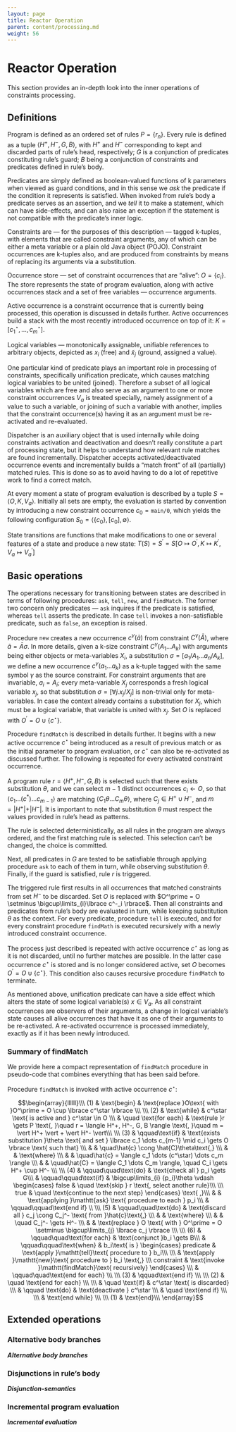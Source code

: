 ```yaml
---
layout: page
title: Reactor Operation
parent: content/processing.md
weight: 56
---
```

# Reactor Operation

This section provides an in-depth look into the inner operations of constraints processing. 

## Definitions

Program is defined as an ordered set of rules $P = \lbrace r_n \rbrace$. Every rule is defined as a tuple $\langle H^+, H^-, G, B \rangle$, with $H^+$ and $H^-$ corresponding to kept and discarded parts of rule’s head, respectively; $G$ is a conjunction of predicates constituting rule’s guard; $B$ being a conjunction of constraints and predicates defined in rule’s body.

Predicates are simply defined as boolean-valued functions of k parameters when viewed as guard conditions, and in this sense we _ask_ the predicate if the condition it represents is satisfied. When invoked from rule’s body a predicate serves as an assertion, and we _tell_ it to make a statement, which can have side-effects, and can also raise an exception if the statement is not compatible with the predicate’s inner logic.

Constraints are — for the purposes of this description — tagged k-tuples, with  elements that are called constraint arguments, any of which can be either a meta variable or a plain old Java object (POJO). Constraint occurrences are k-tuples also, and are produced from constraints by means of replacing its arguments via a substitution.

Occurrence store — set of constraint occurrences that are “alive”: $O = \lbrace c_i \rbrace$. The store represents the state of program evaluation, along with active occurrences stack and a set of free variables — occurrence arguments.
    
Active occurrence is a constraint occurrence that is currently being processed, this operation is discussed in details further. Active occurrences build a stack with the most recently introduced occurrence on top of it: $K = [c^{\star}_1,\dots,c^{\star}_m]$.
    
Logical variables — monotonically assignable, unifiable references to arbitrary objects, depicted as $x_i$ (free) and $\tilde{x}_j$ (ground, assigned a value). 

One particular kind of predicate plays an important role in processing of constraints, specifically unification predicate, which causes matching logical variables to be united (joined). Therefore a subset of all logical variables which are free and also serve as an argument to one or more constraint occurrences $V_a$ is treated specially, namely assignment of a value to such a variable, or joining of such a variable with another, implies that the constraint occurrence(s) having it as an argument must be re-activated and re-evaluated. 

Dispatcher is an auxiliary object that is used internally while doing constraints activation and deactivation and doesn’t really constitute a part of processing state, but it helps to understand how relevant rule matches are found incrementally. Dispatcher accepts activated/deactivated occurrence events and incrementally builds a “match front” of all (partially) matched rules. This is done so as to avoid having to do a lot of repetitive work to find a correct match.

At every moment a state of program evaluation is described by a tuple $S = \langle O, K, V_a \rangle$. Initially all sets are empty, the evaluation is started by convention by introducing a new constraint occurrence $c_0 = \mathtt{main/0}$, which yields the following configuration $S_0 = \langle \lbrace c_0 \rbrace, [c_0], \emptyset\rangle$.

State transitions are functions that make modifications to one or several features of a state and produce a new state: $T(S) = S^\prime= S[O \mapsto O^\prime, K \mapsto K^\prime, V_a \mapsto {V_a}^\prime]$

## Basic operations

The operations necessary for transitioning between states are described in terms of following procedures: $\mathtt{ask}$, $\mathtt{tell}$, $\mathtt{new}$, and $\mathtt{findMatch}$. The former two concern only predicates — $\mathtt{ask}$ inquires if the predicate is satisfied, whereas $\mathtt{tell}$ asserts the predicate. In case $\mathtt{tell}$ invokes a non-satisfiable predicate, such as $\mathtt{false}$, an exception is raised. 

Procedure $\mathtt{new}$ creates a new occurrence $c^\gamma( \bar{a} )$ from constraint $C^\gamma( \bar{A} )$, where $\bar{a} = \bar{A}\sigma$. In more details, given a k-size constraint $C^\gamma( A_1 \dots A_k )$ with arguments being either objects or meta-variables $X_i$, a substitution $\sigma = [a_1/A_1 \dots a_n/A_k ]$, we define a new occurrence $c^\gamma( a_1 \dots a_k )$ as a k-tuple tagged with the same symbol $\gamma$ as the source constraint. For constraint arguments that are invariable, $a_i = A_i$; every meta-variable $X_j$ corresponds a fresh logical variable $x_j$, so that substitution $\sigma = [\forall j.x_j/X_j]$ is non-trivial only for meta-variables. In case the context already contains a substitution for $X_j$, which must be  a logical variable, that variable is united with $x_j$. Set $O$ is replaced with $O^\prime = O \cup \lbrace c^\star \rbrace$.

Procedure $\mathtt{findMatch}$ is described in details further. It begins with a new active occurrence $c^\star$ being introduced as a result of previous match or as the initial parameter to program evaluation, or $c^\star$ can also be re-activated as discussed further. The following is repeated for every activated constraint occurrence.

A program rule $r = \langle H^+, H^-, G, B \rangle$ is selected such that there exists substitution $\theta$, and we can select $m-1$ distinct occurrences $c_i \gets O$, so that $\langle c_1 \dots (c^*) \dots c_{m-1} \rangle$ are matching $\langle C_1\theta … C_m\theta \rangle$, where $C_j \in H^+ \cup H^-$, and $m = \vert H^+ \vert + \vert H^- \vert$. It is important to note that substitution $\theta$ must respect the values provided in rule’s head as patterns. 

The rule is selected deterministically, as all rules in the program are always ordered, and the first matching rule is selected. This selection can’t be changed, the choice is committed.

Next, all predicates in $G$ are tested to be satisfiable through applying procedure $\mathtt{ask}$ to each of them in turn, while observing substitution $\theta$. Finally, if the guard is satisfied, rule $r$ is triggered. 

The triggered rule first results in all occurrences that matched constraints from set $H^-$ to be discarded. Set $O$ is replaced with $O^\prime = O \setminus \bigcup\limits_{i}\lbrace c^-_i \rbrace$. Then all constraints and predicates from rule’s body are evaluated in turn, while keeping substitution $\theta$ as the context. For every predicate, procedure $\mathtt{tell}$ is executed, and for every constraint procedure $\mathtt{findMath}$ is executed recursively with a newly introduced constraint occurrence. 

The process just described is repeated with active occurrence $c^\star$ as long as it is not discarded, until no further matches are possible. In the latter case occurrence $c^\star$ is stored and is no longer considered active, set $O$ becomes $O^\prime = O \cup \lbrace c^\star \rbrace$. This condition also causes recursive procedure $\mathtt{findMatch}$ to terminate. 

As mentioned above, unification predicate can have a side effect which alters the state of some logical variable(s) $x \in V_a$. As all constraint occurrences are observers of their arguments, a change in logical variable’s state causes all alive occurrences that have it as one of their arguments to be re-activated. A re-activated occurrence is processed immediately, exactly as if it has been newly introduced. 

### Summary of findMatch 

We provide here a compact representation of $\mathtt{findMatch}$ procedure in pseudo-code that combines everything that has been said before. 

$\text{Procedure }\mathtt{findMatch} \text{ is invoked with active occurrence } c^\star$:

$$\begin{array}{llllll}\\\
(1) &
\text{begin} & \text{replace }O\text{ with }O^\prime = O \cup \lbrace c^\star \rbrace \\\
\\\
(2) &
\text{while} &
c^\star \text{ is active and } c^\star \in O \\\
& \quad \text{for each} &
\text{rule }r \gets P
\text{, }\quad r = \langle H^+, H^-, G, B \rangle
\text{, }\quad m = \vert H^+ \vert + \vert H^- \vert\\\
\\\
(3) &
\qquad\text{if} & 
\text{exists substitution }\theta
\text{ and set } \lbrace c_1 \dots c_{m-1} \mid c_i \gets O \rbrace \text{ such that} \\\
& & \quad\hat{c} \cong \hat{C}\theta\text{,} \\\
& & \text{where} \\\
& & \quad\hat{c} = \langle c_1 \dots (c^\star) \dots c_m \rangle \\\
& & \quad\hat{C} = \langle C_1 \dots C_m \rangle, \quad C_i \gets H^+ \cup H^- \\\
\\\
(4) &
\qquad\quad\text{do} & \text{check all } p_i \gets G\\\
& \qquad\qquad\text{if} & \bigcup\limits_{i} {p_i}\theta \vdash
\begin{cases}
 false & \quad \text{skip } r \text{, select another rule}\\\
 \\\
 true & \quad \text{continue to the next step}
\end{cases} \text{ ,}\\\
 & & \text{applying }\mathtt{ask} \text{ procedure to each } p_i \\\
& \qquad\qquad\text{end if} \\
\\\
(5) &
\qquad\quad\text{do} & \text{discard all }
c_j \cong C_j^- \text{ from }\hat{c}\text{,} \\\
& & \text{where} \\\ 
& & \quad C_j^- \gets H^- \\\
& & 
\text{replace } O \text{ with } O^\prime = O \setminus \bigcup\limits_{j} \lbrace c_j \rbrace \\\
\\\
(6) &
\qquad\quad\text{for each} & 
\text{conjunct }b_i \gets B\\\
 & \qquad\qquad\text{when} & b_i\text{ is }
\begin{cases}
predicate & 
\text{apply }\mathtt{tell}\text{ procedure to } b_i\\\
\\\
& \text{apply }\mathtt{new}\text{ procedure to } b_i \text{,} \\\
constraint & 
\text{invoke }\mathtt{findMatch}\text{ recursively}
\end{cases} \\\
 & \qquad\quad\text{end for each} \\\
\\\
(3) & \qquad\text{end if} \\\
\\\
(2) & \quad \text{end for each} \\\
\\\
& \quad \text{if} &
c^\star \text{ is discarded} \\\
& \qquad \text{do} & \text{deactivate } c^\star 
\\\
& \quad \text{end if} \\\
\\\
 & \text{end while} \\\
\\\
(1) &
\text{end}\\\
\end{array}$$

## Extended operations

### Alternative body branches

***Alternative body branches***

### Disjunctions in rule’s body

***Disjunction-semantics***

### Incremental program evaluation

***Incremental evaluation***

